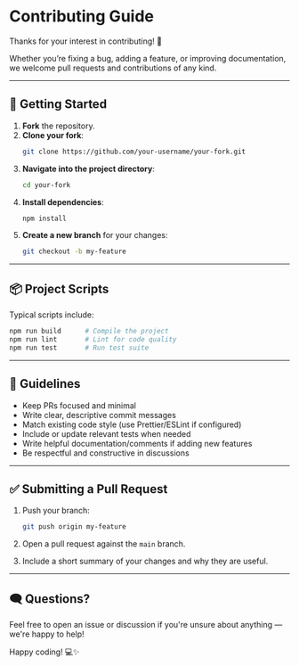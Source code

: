 # Contributing Guide

Thanks for your interest in contributing! 🎉

Whether you’re fixing a bug, adding a feature, or improving documentation, we welcome pull requests and contributions of any kind.

---

## 🚀 Getting Started

1. **Fork** the repository.
2. **Clone your fork**:
   ```bash
   git clone https://github.com/your-username/your-fork.git
   ```
3. **Navigate into the project directory**:
   ```bash
   cd your-fork
   ```
4. **Install dependencies**:
   ```bash
   npm install
   ```
5. **Create a new branch** for your changes:
   ```bash
   git checkout -b my-feature
   ```

---

## 📦 Project Scripts

Typical scripts include:

```bash
npm run build      # Compile the project
npm run lint       # Lint for code quality
npm run test       # Run test suite
```

---

## 🧠 Guidelines

- Keep PRs focused and minimal
- Write clear, descriptive commit messages
- Match existing code style (use Prettier/ESLint if configured)
- Include or update relevant tests when needed
- Write helpful documentation/comments if adding new features
- Be respectful and constructive in discussions

---

## ✅ Submitting a Pull Request

1. Push your branch:
   ```bash
   git push origin my-feature
   ```

2. Open a pull request against the `main` branch.

3. Include a short summary of your changes and why they are useful.

---

## 🗨️ Questions?

Feel free to open an issue or discussion if you're unsure about anything — we're happy to help!

Happy coding! 💻✨

